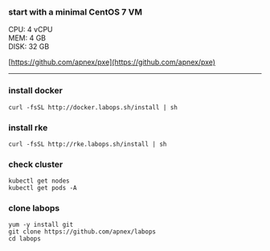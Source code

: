 ### start with a minimal CentOS 7 VM
CPU: 4 vCPU  
MEM: 4 GB  
DISK: 32 GB  

[https://github.com/apnex/pxe](https://github.com/apnex/pxe)

---
### install docker
```
curl -fsSL http://docker.labops.sh/install | sh
```

### install rke
```
curl -fsSL http://rke.labops.sh/install | sh
```

### check cluster
```
kubectl get nodes
kubectl get pods -A
```

### clone labops
```
yum -y install git
git clone https://github.com/apnex/labops
cd labops
```
